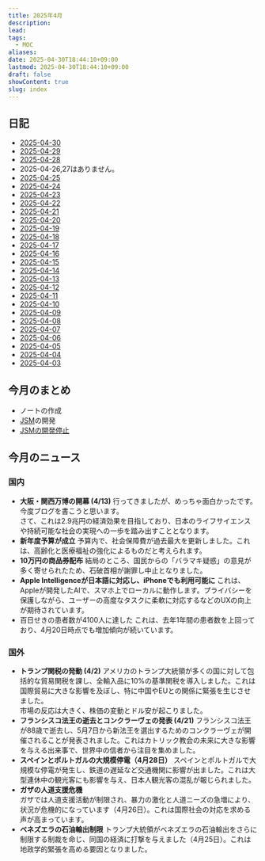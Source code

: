 ```yaml
---
title: 2025年4月
description: 
lead: 
tags:
  - MOC
aliases: 
date: 2025-04-30T18:44:10+09:00
lastmod: 2025-04-30T18:44:10+09:00
draft: false
showContent: true
slug: index
---
```

## 日記
- [2025-04-30](2025-04-30.md)
- [2025-04-29](2025-04-29.md)
- [2025-04-28](2025-04-28.md)
- 2025-04-26,27はありません。
- [2025-04-25](2025-04-25.md)
- [2025-04-24](2025-04-24.md)
- [2025-04-23](2025-04-23.md)
- [2025-04-22](2025-04-22.md)
- [2025-04-21](2025-04-21.md)
- [2025-04-20](2025-04-20.md)
- [2025-04-19](2025-04-19.md)
- [2025-04-18](2025-04-18.md)
- [2025-04-17](2025-04-17.md)
- [2025-04-16](2025-04-16.md)
- [2025-04-15](2025-04-15.md)
- [2025-04-14](2025-04-14.md)
- [2025-04-13](2025-04-13.md)
- [2025-04-12](2025-04-12.md)
- [2025-04-11](2025-04-11.md)
- [2025-04-10](2025-04-10.md)
- [2025-04-09](2025-04-09.md)
- [2025-04-08](2025-04-08.md)
- [2025-04-07](2025-04-07.md)
- [2025-04-06](2025-04-06.md)
- [2025-04-05](2025-04-05.md)
- [2025-04-04](2025-04-04.md)
- [2025-04-03](2025-04-03.md)

## 今月のまとめ
- ノートの作成
- [JSM](../../../develop/JourneyStreetMap/JourneyStreetMap.md)の開発
- [JSMの開発停止](../../../develop/JourneyStreetMap/JSMの開発停止.md)

## 今月のニュース
### 国内
- **大阪・関西万博の開幕 (4/13)**
    行ってきましたが、めっちゃ面白かったです。今度ブログを書こうと思います。  
    さて、これは2.9兆円の経済効果を目指しており、日本のライフサイエンスや持続可能な社会の実現への一歩を踏み出すこととなります。
- **新年度予算が成立**
    予算内で、社会保障費が過去最大を更新しました。これは、高齢化と医療福祉の強化によるものだと考えられます。
- **10万円の商品券配布**
    結局のところ、国民からの「バラマキ疑惑」の意見が多く寄せられたため、石破首相が謝罪し中止となりました。
- **Apple Intelligenceが日本語に対応し、iPhoneでも利用可能に**
    これは、Appleが開発したAIで、スマホ上でローカルに動作します。プライバシーを保護しながら、ユーザーの高度なタスクに柔軟に対応するなどのUXの向上が期待されています。
- 百日せきの患者数が4100人に達した
    これは、去年1年間の患者数を上回っており、4月20日時点でも増加傾向が続いています。
### 国外
- **トランプ関税の発動 (4/2)**
    アメリカのトランプ大統領が多くの国に対して包括的な貿易関税を課し、全輸入品に10%の基準関税を導入しました。これは国際貿易に大きな影響を及ぼし、特に中国やEUとの関係に緊張を生じさせました。  
    市場の反応は大きく、株価の変動とドル安が起こりました。
- **フランシスコ法王の逝去とコンクラーヴェの発表 (4/21)**
    フランシスコ法王が88歳で逝去し、5月7日から新法王を選出するためのコンクラーヴェが開催されることが発表されました。これはカトリック教会の未来に大きな影響を与える出来事で、世界中の信者から注目を集めました。
- **スペインとポルトガルの大規模停電（4月28日）**
    スペインとポルトガルで大規模な停電が発生し、鉄道の遅延など交通機関に影響が出ました。これは大型連休中の観光客にも影響を与え、日本人観光客の混乱が報じられました。
- **ガザの人道支援危機**  
    ガザでは人道支援活動が制限され、暴力の激化と人道ニーズの急増により、状況が危機的になっています（4月26日）。これは国際社会の対応を求める声が高まっています。
- **ベネズエラの石油輸出制限**
    トランプ大統領がベネズエラの石油輸出をさらに制限する制裁を命じ、同国の経済に打撃を与えました（4月25日）。これは地政学的緊張を高める要因となりました。